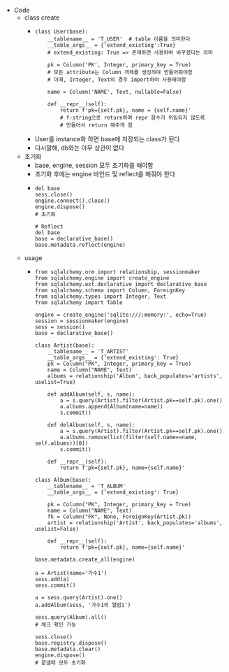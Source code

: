 - Code
	- class create
		- ```
		  class User(base):
		      __tablename__ = 'T_USER'	# table 이름을 의미한다
		      __table_args__ = {'extend_existing':True}
		      # extend_existing: True => 존재하면 사용하여 바꾸겠다는 의미
		  
		      pk = Column('PK', Integer, primary_key = True)
		      # 모든 attribute는 Column 객체를 생성하여 만들어줘야함
		      # 이때, Integer, Text의 경우 import하여 사용해야함
		      
		      name = Column('NAME', Text, nullable=False)
		  
		      def __repr__(self):
		          return f'pk={self.pk}, name = {self.name}'
		          # f-string으로 return하며 repr 함수가 위임되지 않도록
		          # 만들어서 return 해주게 함
		  ```
		- User를 instance화 하면 base에 저장되는 class가 된다
		- 다시말해, db와는 아무 상관이 없다
	- 초기화
		- base, engine, session 모두 초기화를 해야함
		- 초기화 후에는 engine 바인드 및 reflect를 해줘야 한다
		- ```
		  del base
		  sess.close()
		  engine.connect().close()
		  engine.dispose()
		  # 초기화
		  
		  # Reflect
		  del base
		  base = declarative_base()
		  base.metadata.reflect(engine)
		  ```
	- usage
		- ```
		  from sqlalchemy.orm import relationship, sessionmaker
		  from sqlalchemy.engine import create_engine
		  from sqlalchemy.ext.declarative import declarative_base
		  from sqlalchemy.schema import Column, ForeignKey
		  from sqlalchemy.types import Integer, Text
		  from sqlalchemy import Table
		  
		  engine = create_engine('sqlite:///:memory:', echo=True)
		  session = sessionmaker(engine)
		  sess = session()
		  base = declarative_base()
		  
		  class Artist(base):
		      __tablename__ = 'T_ARTIST'
		      __table_args__ = {'extend_existing': True}
		      pk = Column("PK", Integer, primary_key = True)
		      name = Column("NAME", Text)
		      albums = relationship('Album', back_populates='artists', uselist=True)
		  
		      def addAlbum(self, s, name):
		          a = s.query(Artist).filter(Artist.pk==self.pk).one()
		          a.albums.append(Album(name=name))
		          s.commit()
		      
		      def delAlbum(self, s, name):
		          a = s.query(Artist).filter(Artist.pk==self.pk).one()
		          a.albums.remove(list(filter(self.name==name, self.albums))[0])
		          s.commit()
		  
		      def __repr__(self):
		          return f'pk={self.pk}, name={self.name}'
		      
		  class Album(base):
		      __tablename__ = 'T_ALBUM'
		      __table_args__ = {'extend_existing': True}
		      
		      pk = Column("PK", Integer, primary_key = True)
		      name = Column("NAME", Text)
		      fk = Column("FK", None, ForeignKey(Artist.pk))
		      artist = relationship('Artist', back_populates='albums', uselist=False)
		  
		      def __repr__(self):
		          return f'pk={self.pk}, name={self.name}'
		  
		  base.metadata.create_all(engine)
		  
		  a = Artist(name='가수1')
		  sess.add(a)
		  sess.commit()
		  
		  a = sess.query(Artist).one()
		  a.addAlbum(sess, '가수1의 앨범1')
		  
		  sess.query(Album).all()
		  # 체크 확인 가능
		  
		  sess.close()
		  base.registry.dispose()
		  base.metadata.clear()
		  engine.dispose()
		  # 끝낼때 모두 초기화
		  ```